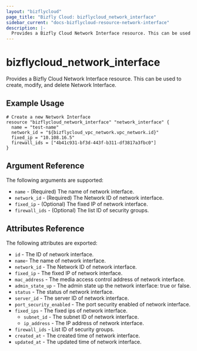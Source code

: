 ```yaml
---
layout: "bizflycloud"
page_title: "Bizfly Cloud: bizflycloud_network_interface"
sidebar_current: "docs-bizflycloud-resource-network-interface"
description: |-
  Provides a Bizfly Cloud Network Interface resource. This can be used to create, modify, and delete Network Interface.
---
```


# bizflycloud\_network\_interface

Provides a Bizfly Cloud Network Interface resource. This can be used to create,
modify, and delete Network Interface.

## Example Usage

```hcl
# Create a new Network Interface
resource "bizflycloud_network_interface" "network_interface" {
  name = "test-name"
  network_id = "${bizflycloud_vpc_network.vpc_network.id}"
  fixed_ip = "10.108.16.5"
  firewall_ids = ["4b41c931-bf3d-443f-b311-df3817a3fbc0"]
}
```

## Argument Reference

The following arguments are supported:

* `name` - (Required) The name of network interface.
* `network_id` - (Required) The Network ID of network interface.
* `fixed_ip` - (Optional) The fixed IP of network interface.
* `firewall_ids` - (Optional) The list ID of security groups.

## Attributes Reference

The following attributes are exported:

* `id` - The ID of network interface.
* `name`- The name of network interface.
* `network_id` - The Network ID of network interface.
* `fixed_ip` - The fixed IP of network interface.
* `mac_address` - The media access control address of network interface.
* `admin_state_up` - The admin state up the network interface: true or false.
* `status` - The status of network interface.
* `server_id` - The server ID of network interface.
* `port_security_enabled` - The port security enabled of network interface.
* `fixed_ips` - The fixed ips of network interface.
  * `subnet_id` - The subnet ID of network interface.
  * `ip_address` - The IP address of network interface.
* `firewall_ids` - List ID of security groups.
* `created_at` - The created time of network interface.
* `updated_at` - The updated time of network interface.
